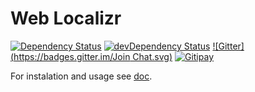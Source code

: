 # Web Localizr

[![Dependency Status](https://david-dm.org/langpavel/weblocalizr.png)](https://david-dm.org/langpavel/weblocalizr) [![devDependency Status](https://david-dm.org/langpavel/weblocalizr/dev-status.png)](https://david-dm.org/langpavel/weblocalizr#info=devDependencies) [![Gitter](https://badges.gitter.im/Join Chat.svg)](https://gitter.im/langpavel/weblocalizr?utm_source=badge&utm_medium=badge&utm_campaign=pr-badge&utm_content=badge)
[![Gitipay](https://img.shields.io/gratipay/langpavel.svg)](https://gratipay.com/langpavel/)

For instalation and usage see [doc](doc/index.md).
